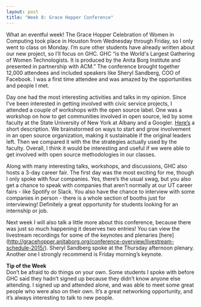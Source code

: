 ```yaml
---
layout: post
title: "Week 8: Grace Hopper Conference" 
---
```

What an eventful week!  The Grace Hopper Celebration of Women in Computing 
took place in Houston from Wednesday through Friday, so I only went to class on Monday.   I’m sure other students have already written about our new project, so I’ll focus on GHC. GHC “is the World's Largest Gathering of Women Technologists. It is produced by the Anita Borg Institute and presented in partnership with ACM.”  The conference brought together 12,000 attendees and included speakers like Sheryl Sandberg, COO of Facebook.  I was a first time attendee and was amazed by the opportunities and people I met.

Day one had the most interesting activities and talks in my opinion.  Since I’ve been interested in getting involved with civic service projects, I attended a couple of workshops with the open source label.  One was a workshop on how to get communities involved in open source, led by some faculty at the State University of New York at Albany and a Googler.  [Here’s](http://schedule.gracehopper.org/session/open-source-as-context-to-cultivating-technical-and-social-skills/) a short description.  We brainstormed on ways to start and grow involvement in an open source organization, making it sustainable if the original leaders left.  Then we compared it with the the strategies actually used by the faculty.  Overall, I think it would be interesting and useful if we were able to get involved with open source methodologies in our classes.

Along with many interesting talks, workshops, and discussions, GHC also hosts a 3-day career fair.  The first day was the most exciting for me, though I only spoke with four companies.  Yes, there’s the usual swag, but you also get a chance to speak with companies that aren’t normally at our UT career fairs - like Spotify or Slack.  You also have the chance to interview with some companies in person - there is a whole section of booths just for interviewing!  Definitely a great opportunity for students looking for an internship or job.

Next week I will also talk a little more about this conference, because there was just so much happening it deserves two entries!  You can view the livestream recordings for some of the keynotes and plenaries [here] (http://gracehopper.anitaborg.org/conference-overview/livestream-schedule-2015/).  Sheryl Sandberg spoke at the Thursday afternoon plenary.  Another one I strongly recommend is Friday morning’s keynote.

**Tip of the Week**   
Don’t be afraid to do things on your own.  Some students I spoke with before GHC said they hadn’t signed up because they didn’t know anyone else attending.  I signed up and attended alone, and was able to meet some great people who were also on their own.  It’s a great networking opportunity, and it’s always interesting to talk to new people.
